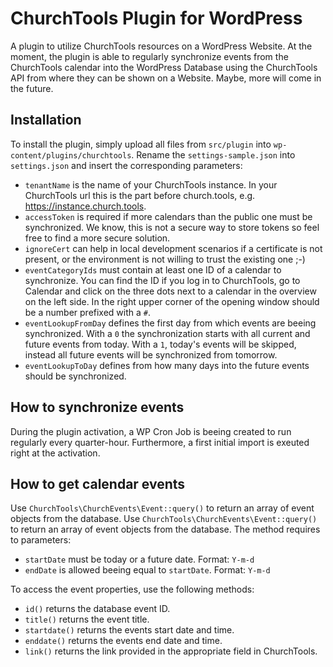 # ChurchTools Plugin for WordPress

A plugin to utilize ChurchTools resources on a WordPress Website. At the moment, the plugin is able to regularly synchronize events from the ChurchTools calendar into the WordPress Database using the ChurchTools API from where they can be shown on a Website. Maybe, more will come in the future.

## Installation

To install the plugin, simply upload all files from `src/plugin` into `wp-content/plugins/churchtools`. Rename the `settings-sample.json` into `settings.json` and insert the corresponding parameters:

* `tenantName` is the name of your ChurchTools instance. In your ChurchTools url this is the part before church.tools, e.g. https://instance.church.tools.
* `accessToken` is required if more calendars than the public one must be synchronized. We know, this is not a secure way to store tokens so feel free to find a more secure solution.
* `ignoreCert` can help in local development scenarios if a certificate is not present, or the environment is not willing to trust the existing one ;-)
* `eventCategoryIds` must contain at least one ID of a calendar to synchronize. You can find the ID if you log in to ChurchTools, go to Calendar and click on the three dots next to a calendar in the overview on the left side. In the right upper corner of the opening window should be a number prefixed with a `#`.
* `eventLookupFromDay` defines the first day from which events are beeing synchronized. With a `0` the synchronization starts with all current and future events from today. With a `1`, today's events will be skipped, instead all future events will be synchronized from tomorrow.
* `eventLookupToDay` defines from how many days into the future events should be synchronized.

## How to synchronize events

During the plugin activation, a WP Cron Job is beeing created to run regularly every quarter-hour. Furthermore, a first initial import is exeuted right at the activation.

## How to get calendar events

Use `ChurchTools\ChurchEvents\Event::query()` to return an array of event objects from the database. Use `ChurchTools\ChurchEvents\Event::query()` to return an array of event objects from the database. The method requires to parameters:
* `startDate` must be today or a future date. Format: `Y-m-d`
* `endDate` is allowed beeing equal to `startDate`. Format: `Y-m-d`

To access the event properties, use the following methods:
* `id()` returns the database event ID.
* `title()` returns the event title.
* `startdate()` returns the events start date and time.
* `enddate()` returns the events end date and time.
* `link()` returns the link provided in the appropriate field in ChurchTools.
